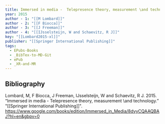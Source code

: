 ```yaml
---
title: Immersed in media -  Telepresence theory, measurement \and technology
year: 2015
author - 1: "[[M Lombard]]"
author - 2: "[[F Biocca]]"
author - 3: "[[J Freeman]]"
author - 4: "[[IJsselsteijn, W and Schaevitz, R J]]"
key: "[[Lombard2015-xl]]"
publisher: "[[Springer International Publishing]]"
tags:
  - EPubs-Books
  - _BibTex-to-MD-Git
  - ePub
  - _XR-and-MR
---
```


## Bibliography
Lombard, M, F Biocca, J Freeman, IJsselsteijn, W and Schaevitz, R J. 2015. “Immersed in media -  Telepresence theory, measurement \and technology.” "[[Springer International Publishing]]". https://www.google.com/books/edition/Immersed_in_Media/8dvyCQAAQBAJ?hl=en&gbpv=0